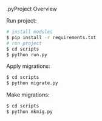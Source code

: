 .pyProject Overview

Run project:
```bash
# install modules
$ pip install -r requirements.txt
# run project
$ cd scripts
$ python run.py
```

Apply migrations:
```bash
$ cd scripts
$ python migrate.py
```

Make migrations:
```bash
$ cd scripts
$ python mkmig.py
```